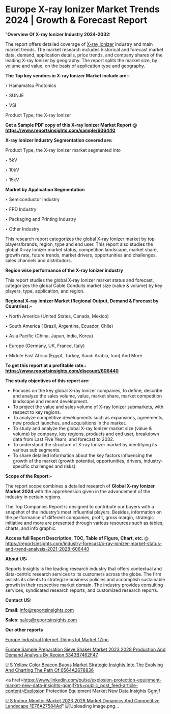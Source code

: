 # Europe X-ray Ionizer Market Trends 2024 | Growth & Forecast Report

"<strong>Overview Of X-ray Ionizer Industry 2024-2032:</strong>

The report offers detailed coverage of <a href=https://www.reportsinsights.com/sample/606440>X-ray Ionizer</a> industry and main market trends. The market research includes historical and forecast market data, demand, application details, price trends, and company shares of the leading X-ray Ionizer by geography. The report splits the market size, by volume and value, on the basis of application type and geography.

<strong>The Top key vendors in X-ray Ionizer Market include are:- </strong>

‣ Hamamatsu Photonics

‣ SUNJE

‣ VSI

   Product Type, the X-ray Ionizer

<strong>Get a Sample PDF copy of this X-ray Ionizer Market Report </strong><strong>@ <a href=https://www.reportsinsights.com/sample/606440 style=color:#0000ff;>https://www.reportsinsights.com/sample/606440</a> </strong>

<strong>X-ray Ionizer Industry Segmentation covered are:</strong>

Product Type, the X-ray Ionizer market segmented into

‣ 5kV

‣ 10kV

‣ 15kV

<strong>Market by Application Segmentation</strong>

‣   Semiconductor Industry

‣ FPD Industry

‣ Packaging and Printing Industry

‣ Other Industry

This research report categorizes the global X-ray Ionizer market by top players/brands, region, type and end user. This report also studies the global X-ray Ionizer market status, competition landscape, market share, growth rate, future trends, market drivers, opportunities and challenges, sales channels and distributors.

<strong>Region wise performance of the X-ray Ionizer industry</strong><strong> </strong>

This report studies the global X-ray Ionizer market status and forecast, categorizes the global Cable Conduits market size (value &amp; volume) by key players, type, application, and region. 

<strong>Regional X-ray Ionizer Market (Regional Output, Demand &amp; Forecast by Countries):-</strong>

• North America (United States, Canada, Mexico)

• South America ( Brazil, Argentina, Ecuador, Chile)

• Asia Pacific (China, Japan, India, Korea)

• Europe (Germany, UK, France, Italy)

• Middle East Africa (Egypt, Turkey, Saudi Arabia, Iran) And More.

<strong>To get this report at a profitable rate.: <a href=https://www.reportsinsights.com/discount/606440 style=color:#0000ff;>https://www.reportsinsights.com/discount/606440</a></strong>

<strong>The study objectives of this report are:</strong>
<ul>
  <li>Focuses on the key global X-ray Ionizer companies, to define, describe and analyze the sales volume, value, market share, market competition landscape and recent development.</li>
  <li>To project the value and sales volume of X-ray Ionizer submarkets, with respect to key regions.</li>
  <li>To analyze competitive developments such as expansions, agreements, new product launches, and acquisitions in the market.</li>
  <li>To study and analyze the global X-ray Ionizer market size (value &amp; volume) by company, key regions, products and end user, breakdown data from Last Five Years, and forecast to 2032.</li>
  <li>To understand the structure of X-ray Ionizer market by identifying its various sub segments.</li>
  <li>To share detailed information about the key factors influencing the growth of the market (growth potential, opportunities, drivers, industry-specific challenges and risks).</li>
</ul>
<strong>Scope of the Report:-</strong><strong> </strong>

The report scope combines a detailed research of <strong>Global X-ray Ionizer Market 2024 </strong>with the apprehension given in the advancement of the industry in certain regions.

The Top Companies Report is designed to contribute our buyers with a snapshot of the industry’s most influential players. Besides, information on the performance of different companies, profit, gross margin, strategic initiative and more are presented through various resources such as tables, charts, and info graphic.

<strong>Access full Report Description, TOC, Table of Figure, Chart, etc. </strong>@   <a href=https://reportsinsights.com/industry-forecast/x-ray-ionizer-market-status-and-trend-analysis-2021-2028-606440 style=color:#0000ff;>https://reportsinsights.com/industry-forecast/x-ray-ionizer-market-status-and-trend-analysis-2021-2028-606440</a>

<strong>About US:</strong>

Reports Insights is the leading research industry that offers contextual and data-centric research services to its customers across the globe. The firm assists its clients to strategize business policies and accomplish sustainable growth in their respective market domain. The industry provides consulting services, syndicated research reports, and customized research reports.

<strong>Contact US:</strong>

<p class=""""><b>Email:</b> <a href=mailto:info@reportsinsights.com>info@reportsinsights.com</a></p>
<p class=""""><b>Sales:</b> <a href=mailto:sales@reportsinsights.com>sales@reportsinsights.com</a></p>

<strong>Our other reports</strong>

<a href=https://www.linkedin.com/pulse/europe-industrial-internet-things-iot-market-1zipc/>Europe Industrial Internet Things Iot Market 1Zipc</a>

<a href=https://medium.com/@shreyaw909/europe-sample-preparation-sieve-shaker-market-2023-2028-production-and-demand-analysis-by-region-5343b7462f47>Europe Sample Preparation Sieve Shaker Market 2023 2028 Production And Demand Analysis By Region 5343B7462F47</a>

<a href=https://medium.com/@singhaakesh50/u-s-yellow-color-beacon-buoys-market-strategic-insights-into-the-evolving-and-charting-the-path-of-6564a2678836>U S Yellow Color Beacon Buoys Market Strategic Insights Into The Evolving And Charting The Path Of 6564A2678836</a>

<a href=https://www.linkedin.com/pulse/explosion-protection-equipment-market-new-data-insights-ggmjf?trk=public_post_feed-article-content>Explosion Protection Equipment Market New Data Insights Ggmjf</a>

<a href=https://medium.com/@reportsinsights23/u-s-indoor-monitor-market-2023-2028-market-dynamics-and-competitive-landscape-1e76a27584ad>U S Indoor Monitor Market 2023 2028 Market Dynamics And Competitive Landscape 1E76A27584Ad</a>"
![Uploading image.png…]()
